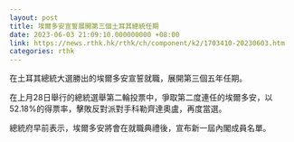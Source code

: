 ```yaml
---
layout: post
title: 埃爾多安宣誓展開第三個土耳其總統任期
date: 2023-06-03 21:09:10.000000000 +08:00
link: https://news.rthk.hk/rthk/ch/component/k2/1703410-20230603.htm
categories: rthk
---
```


在土耳其總統大選勝出的埃爾多安宣誓就職，展開第三個五年任期。

在上月28日舉行的總統選舉第二輪投票中，爭取第二度連任的埃爾多安，以52.18%的得票率，擊敗反對派對手科勒齊達奧盧，再度當選。

總統府早前表示，埃爾多安將會在就職典禮後，宣布新一屆內閣成員名單。
